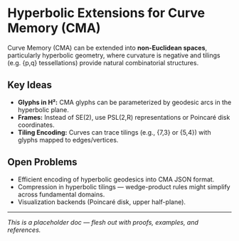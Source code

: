 # Hyperbolic Extensions for Curve Memory (CMA)

Curve Memory (CMA) can be extended into **non-Euclidean spaces**, particularly hyperbolic geometry,
where curvature is negative and tilings (e.g. {p,q} tessellations) provide natural combinatorial structures.

## Key Ideas
- **Glyphs in H²:** CMA glyphs can be parameterized by geodesic arcs in the hyperbolic plane.
- **Frames:** Instead of SE(2), use PSL(2,R) representations or Poincaré disk coordinates.
- **Tiling Encoding:** Curves can trace tilings (e.g., {7,3} or {5,4}) with glyphs mapped to edges/vertices.

## Open Problems
- Efficient encoding of hyperbolic geodesics into CMA JSON format.
- Compression in hyperbolic tilings — wedge-product rules might simplify across fundamental domains.
- Visualization backends (Poincaré disk, upper half-plane).

---
*This is a placeholder doc — flesh out with proofs, examples, and references.*
